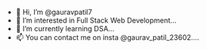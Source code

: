 - 👋 Hi, I’m @gauravpatil7
- 👀 I’m interested in Full Stack Web Development...
- 🌱 I’m currently learning DSA...
- 📫 You can contact me on insta @gaurav_patil_23602....

<!---
gauravpatil7/gauravpatil7 is a ✨ special ✨ repository because its `README.md` (this file) appears on your GitHub profile.
You can click the Preview link to take a look at your changes.
--->

